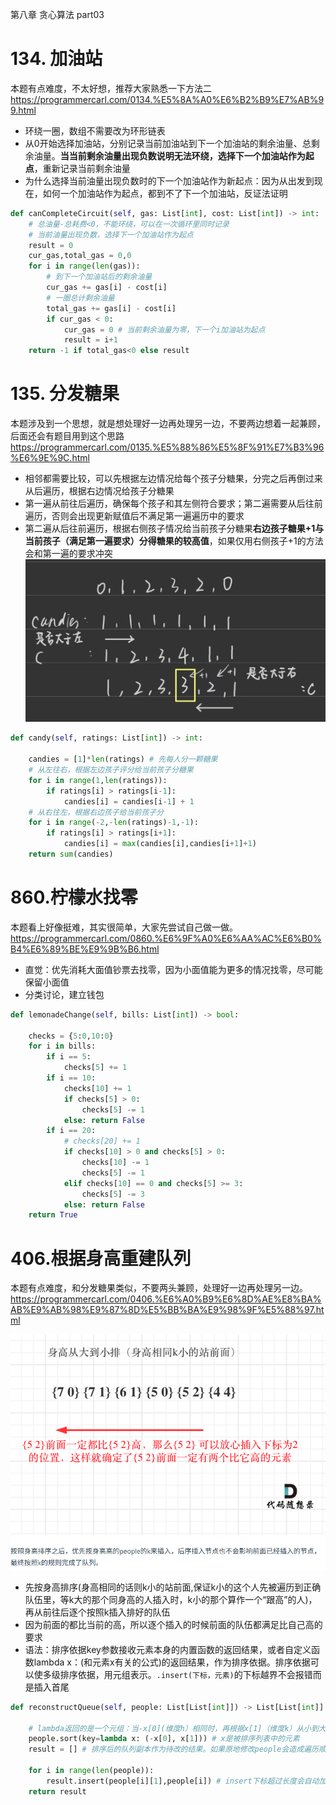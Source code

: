 第八章 贪心算法 part03


# 134. 加油站 
本题有点难度，不太好想，推荐大家熟悉一下方法二 
https://programmercarl.com/0134.%E5%8A%A0%E6%B2%B9%E7%AB%99.html  
- 环绕一圈，数组不需要改为环形链表
- 从0开始选择加油站，分别记录当前加油站到下一个加油站的剩余油量、总剩余油量。**当当前剩余油量出现负数说明无法环绕，选择下一个加油站作为起点**，重新记录当前剩余油量
- 为什么选择当前油量出现负数时的下一个加油站作为新起点：因为从出发到现在，如何一个加油站作为起点，都到不了下一个加油站，反证法证明
```PYthon
def canCompleteCircuit(self, gas: List[int], cost: List[int]) -> int:
    # 总油量-总耗费<0，不能环绕，可以在一次循环里同时记录
    # 当前油量出现负数，选择下一个加油站作为起点
    result = 0
    cur_gas,total_gas = 0,0
    for i in range(len(gas)):
        # 到下一个加油站后的剩余油量
        cur_gas += gas[i] - cost[i]
        # 一圈总计剩余油量
        total_gas += gas[i] - cost[i]
        if cur_gas < 0:
            cur_gas = 0 # 当前剩余油量为零，下一个i加油站为起点
            result = i+1
    return -1 if total_gas<0 else result
```

# 135. 分发糖果 
本题涉及到一个思想，就是想处理好一边再处理另一边，不要两边想着一起兼顾，后面还会有题目用到这个思路 
https://programmercarl.com/0135.%E5%88%86%E5%8F%91%E7%B3%96%E6%9E%9C.html 
- 相邻都需要比较，可以先根据左边情况给每个孩子分糖果，分完之后再倒过来从后遍历，根据右边情况给孩子分糖果
- 第一遍从前往后遍历，确保每个孩子和其左侧符合要求；第二遍需要从后往前遍历，否则会出现更新赋值后不满足第一遍遍历中的要求 
- 第二遍从后往前遍历，根据右侧孩子情况给当前孩子分糖果**右边孩子糖果+1与当前孩子（满足第一遍要求）分得糖果的较高值**，如果仅用右侧孩子+1的方法会和第一遍的要求冲突
![alt text](40d79fb08cf343be63ab183cc23c4e2.jpg)
```Python
def candy(self, ratings: List[int]) -> int:
    
    candies = [1]*len(ratings) # 先每人分一颗糖果
    # 从左往右，根据左边孩子评分给当前孩子分糖果
    for i in range(1,len(ratings)):
        if ratings[i] > ratings[i-1]:
            candies[i] = candies[i-1] + 1
    # 从右往左，根据右边孩子给当前孩子分
    for i in range(-2,-len(ratings)-1,-1):
        if ratings[i] > ratings[i+1]:
            candies[i] = max(candies[i],candies[i+1]+1)
    return sum(candies)
```
# 860.柠檬水找零 

本题看上好像挺难，其实很简单，大家先尝试自己做一做。
https://programmercarl.com/0860.%E6%9F%A0%E6%AA%AC%E6%B0%B4%E6%89%BE%E9%9B%B6.html  
- 直觉：优先消耗大面值钞票去找零，因为小面值能为更多的情况找零，尽可能保留小面值
- 分类讨论，建立钱包
```Python
def lemonadeChange(self, bills: List[int]) -> bool:
    
    checks = {5:0,10:0}
    for i in bills:
        if i == 5:
            checks[5] += 1
        if i == 10:
            checks[10] += 1
            if checks[5] > 0:
                checks[5] -= 1
            else: return False
        if i == 20:
            # checks[20] += 1
            if checks[10] > 0 and checks[5] > 0:
                checks[10] -= 1
                checks[5] -= 1
            elif checks[10] == 0 and checks[5] >= 3:
                checks[5] -= 3
            else: return False
    return True
```

# 406.根据身高重建队列 

本题有点难度，和分发糖果类似，不要两头兼顾，处理好一边再处理另一边。 
https://programmercarl.com/0406.%E6%A0%B9%E6%8D%AE%E8%BA%AB%E9%AB%98%E9%87%8D%E5%BB%BA%E9%98%9F%E5%88%97.html  

![alt text](image-16.png)
- 先按身高排序(身高相同的话则k小的站前面,保证k小的这个人先被遍历到正确队伍里，等k大的那个同身高的人插入时，k小的那个算作一个“跟高”的人)，再从前往后逐个按照k插入排好的队伍
- 因为前面的都比当前的高，所以逐个插入的时候前面的队伍都满足比自己高的要求
- 语法：排序依据key参数接收元素本身的内置函数的返回结果，或者自定义函数lambda x：(和元素x有关的公式)的返回结果，作为排序依据。排序依据可以使多级排序依据，用元组表示。```.insert(下标，元素)```的下标越界不会报错而是插入首尾
```Python
def reconstructQueue(self, people: List[List[int]]) -> List[List[int]]:
    
    # lambda返回的是一个元组：当-x[0](维度h）相同时，再根据x[1]（维度k）从小到大排序
    people.sort(key=lambda x: (-x[0], x[1])) # x是被排序列表中的元素
    result = [] # 排序后的队列副本作为待改的结果。如果原地修改people会造成遍历顺序混乱

    for i in range(len(people)):
        result.insert(people[i][1],people[i]) # insert下标超过长度会自动加在最后，不会报错
    return result
```

